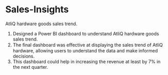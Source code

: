 # Sales-Insights
 AtliQ hardware goods sales trend.
1. Designed a Power BI dashboard to understand AtliQ hardware goods sales trend. 
2. The ﬁnal dashboard was eﬀective at displaying the sales trend of AtliQ hardware, allowing users to understand the data and make informed decisions. 
3. This dashboard could help in increasing the revenue at least by 7% in the next quarter.
